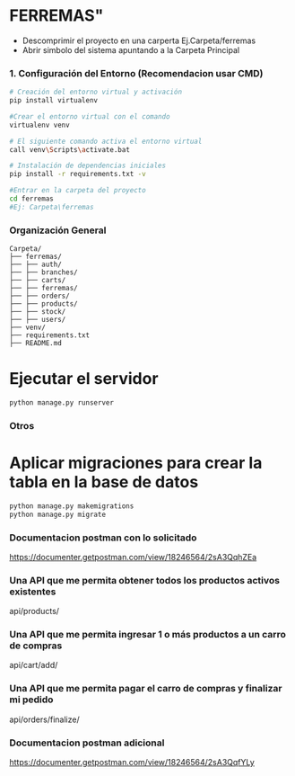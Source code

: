 # FERREMAS" 

- Descomprimir el proyecto en una carperta Ej.Carpeta/ferremas
- Abrir simbolo del sistema apuntando a la Carpeta Principal


### 1. Configuración del Entorno (Recomendacion usar CMD)
```bash
# Creación del entorno virtual y activación
pip install virtualenv

#Crear el entorno virtual con el comando
virtualenv venv

# El siguiente comando activa el entorno virtual 
call venv\Scripts\activate.bat

# Instalación de dependencias iniciales
pip install -r requirements.txt -v

#Entrar en la carpeta del proyecto
cd ferremas
#Ej: Carpeta\ferremas
```

### Organización General
```
Carpeta/
├── ferremas/
├── ├── auth/
├── ├── branches/
├── ├── carts/
├── ├── ferremas/
├── ├── orders/
├── ├── products/
├── ├── stock/
├── ├── users/
├── venv/
├── requirements.txt
├── README.md
```

# Ejecutar el servidor
```bash
python manage.py runserver
```

### Otros

# Aplicar migraciones para crear la tabla en la base de datos
```bash
python manage.py makemigrations
python manage.py migrate
```
### Documentacion postman con lo solicitado
https://documenter.getpostman.com/view/18246564/2sA3QqhZEa




### Una API que me permita obtener todos los productos activos existentes
api/products/

### Una API que me permita ingresar 1 o más productos a un carro de compras
api/cart/add/

### Una API que me permita pagar el carro de compras y finalizar mi pedido
api/orders/finalize/


### Documentacion postman adicional
https://documenter.getpostman.com/view/18246564/2sA3QqfYLy